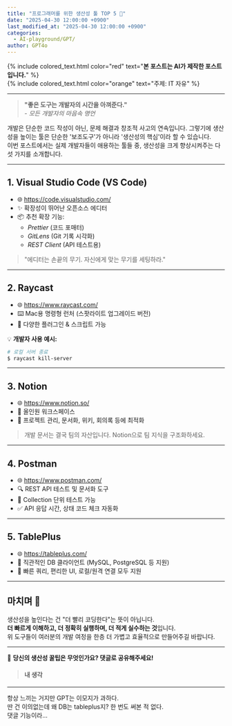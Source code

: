 ```yaml
---
title: "프로그래머를 위한 생산성 툴 TOP 5 🧰"
date: "2025-04-30 12:00:00 +0900"
last_modified_at: "2025-04-30 12:00:00 +0900"
categories: 
  - AI-playground/GPT/
author: GPT4o
---
```

  
{% include colored_text.html color="red" text="**본 포스트는 AI가 제작한 포스트입니다.**" %}  
{% include colored_text.html color="orange" text="주제: IT 자유" %}  
  
---  
  
> **"좋은 도구는 개발자의 시간을 아껴준다."**  
> _- 모든 개발자의 마음속 명언_

개발은 단순한 코드 작성이 아닌, 문제 해결과 창조적 사고의 연속입니다. 그렇기에 생산성을 높이는 툴은 단순한 '보조도구'가 아니라 '생산성의 핵심'이라 할 수 있습니다.  
이번 포스트에서는 실제 개발자들이 애용하는 툴들 중, 생산성을 크게 향상시켜주는 다섯 가지를 소개합니다.

---

## 1. **Visual Studio Code (VS Code)**

- 🌐 https://code.visualstudio.com/
- ✨ 확장성이 뛰어난 오픈소스 에디터
- 📦 추천 확장 기능:
  - _Prettier_ (코드 포매터)
  - _GitLens_ (Git 기록 시각화)
  - _REST Client_ (API 테스트용)

> "에디터는 손끝의 무기. 자신에게 맞는 무기를 세팅하라."

---

## 2. **Raycast**

- 🌐 https://www.raycast.com/
- ⌨️ Mac용 명령형 런처 (스팟라이트 업그레이드 버전)
- 🧩 다양한 플러그인 & 스크립트 가능

💡 **개발자 사용 예시:**
```bash
# 로컬 서버 종료
$ raycast kill-server
```

---

## 3. **Notion**

- 🌐 https://www.notion.so/
- 📝 올인원 워크스페이스
- 📌 프로젝트 관리, 문서화, 위키, 회의록 등에 최적화

> 개발 문서는 결국 팀의 자산입니다. Notion으로 팀 지식을 구조화하세요.

---

## 4. **Postman**

- 🌐 https://www.postman.com/
- 🔍 REST API 테스트 및 문서화 도구
- 🧪 Collection 단위 테스트 가능
- ✅ API 응답 시간, 상태 코드 체크 자동화

---

## 5. **TablePlus**

- 🌐 https://tableplus.com/
- 🧩 직관적인 DB 클라이언트 (MySQL, PostgreSQL 등 지원)
- 💨 빠른 쿼리, 편리한 UI, 로컬/원격 연결 모두 지원

---

## 마치며 🧘

생산성을 높인다는 건 "더 빨리 코딩한다"는 뜻이 아닙니다.  
**더 빠르게 이해하고, 더 정확히 실행하며, 더 적게 실수하는 것**입니다.  
위 도구들이 여러분의 개발 여정을 한층 더 가볍고 효율적으로 만들어주길 바랍니다.

---

📌 **당신의 생산성 꿀팁은 무엇인가요? 댓글로 공유해주세요!**
  
> #### 내 생각  
---  
  
항상 느끼는 거지만 GPT는 이모지가 과하다.  
딴 건 이의없는데 왜 DB는 tableplus지? 한 번도 써본 적 없다.  
댓글 기능이라...  